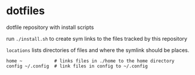dotfiles
========

dotfile repository with install scripts


run `./install.sh` to create sym links to the files tracked by this repository

`locations` lists directories of files and where the symlink should be places.
```
home ~            # links files in ./home to the home directory
config ~/.config  # link files in config to ~/.config
```
